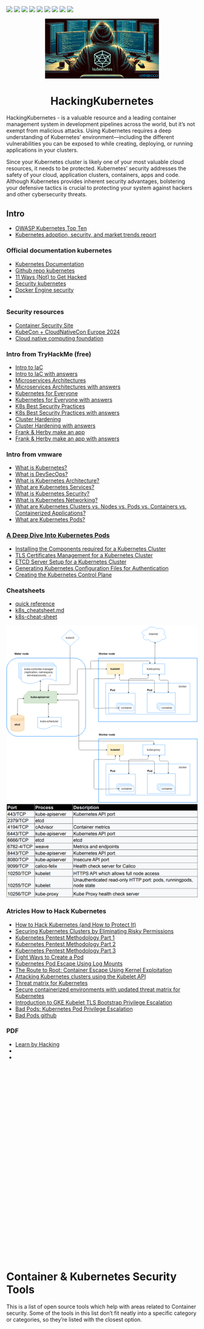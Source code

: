 <p>
  <img  src="https://img.shields.io/github/stars/BEPb/HackingKubernetes" />
  <img src="https://img.shields.io/github/contributors/BEPb/HackingKubernetes" />
  <img src="https://img.shields.io/github/last-commit/BEPb/HackingKubernetes" />
  <img src="https://visitor-badge.laobi.icu/badge?page_id=BEPb.HackingKubernetes" />
  <img src="https://img.shields.io/github/languages/count/BEPb/HackingKubernetes" />
  <img src="https://img.shields.io/github/languages/top/BEPb/HackingKubernetes" />
  <img src="https://img.shields.io/badge/license-MIT-blue.svg?color=f64152" />
  <img  src="https://img.shields.io/github/issues/BEPb/HackingKubernetes" />
  <img  src="https://img.shields.io/github/issues-pr/BEPb/HackingKubernetes" />
</p>
<div align="center">

<img src="./art/HackingKubernetes.png" alt="logo" width="300" height="156.5">

# HackingKubernetes 
</div>

HackingKubernetes - is a valuable resource and a leading container management system in development pipelines across 
the world, but it’s not exempt from malicious attacks. Using Kubernetes requires a deep understanding of Kubernetes’ 
environment—including the different vulnerabilities you can be exposed to while creating, deploying, or running 
applications in your clusters.

Since your Kubernetes cluster is likely one of your most valuable cloud resources, it needs to be protected. 
Kubernetes’ security addresses the safety of your cloud, application clusters, containers, apps and code. Although 
Kubernetes provides inherent security advantages, bolstering your defensive tactics is crucial to protecting your 
system against hackers and other cybersecurity threats.    

## Intro
- [OWASP Kubernetes Top Ten](https://owasp.org/www-project-kubernetes-top-ten/)
- [Kubernetes adoption, security, and market trends report](https://www.redhat.com/en/resources/kubernetes-adoption-security-market-trends-overview)


### Official documentation kubernetes
- [Kubernetes Documentation](https://kubernetes.io/docs/home/)
- [Github repo kubernetes](https://github.com/kubernetes/kubernetes/)
- [11 Ways (Not) to Get Hacked](https://kubernetes.io/blog/2018/07/18/11-ways-not-to-get-hacked/)
- [Security kubernetes](https://kubernetes.io/docs/concepts/security/)
- [Docker Engine security](https://docs.docker.com/engine/security/)
- 

### Security resources
- [Container Security Site](https://www.container-security.site/)
- [KubeCon + CloudNativeCon Europe 2024](https://www.youtube.com/playlist?list=PLj6h78yzYM2N8nw1YcqqKveySH6_0VnI0)
- [Cloud native computing foundation](https://www.cncf.io/)

### Intro from TryHackMe (free)
- [Intro to IaC](https://tryhackme.com/r/room/introtoiac)
- [Intro to IaC with answers](https://github.com/BEPb/tryhackme/blob/master/01.easy/Intro%20to%20IaC.md)
- [Microservices Architectures](https://tryhackme.com/r/room/microservicearchitectures)
- [Microservices Architectures with answers](https://github.com/BEPb/tryhackme/blob/master/01.easy/Microservices%20Architectures.md)
- [Kubernetes for Everyone](https://tryhackme.com/r/room/kubernetesforyouly)
- [Kubernetes for Everyone with answers](https://github.com/BEPb/tryhackme/blob/master/02.Medium/Kubernetes%20for%20Everyone.md)
- [K8s Best Security Practices](https://tryhackme.com/r/room/k8sbestsecuritypractices)
- [K8s Best Security Practices with answers](https://github.com/BEPb/tryhackme/blob/master/02.Medium/K8s%20Best%20Security%20Practices.md)
- [Cluster Hardening](https://tryhackme.com/r/room/clusterhardening)
- [Cluster Hardening with answers](https://github.com/BEPb/tryhackme/blob/master/02.Medium/Cluster%20Hardening.md)
- [Frank & Herby make an app](https://tryhackme.com/r/room/frankandherby)
- [Frank & Herby make an app with answers](https://github.com/BEPb/tryhackme/blob/master/02.Medium/Frank%20%26%20Herby%20make%20an%20app.md)

### Intro from vmware
- [What is Kubernetes?](https://www.vmware.com/topics/kubernetes)
- [What is DevSecOps?](https://tanzu.vmware.com/devsecops)
- [What is Kubernetes Architecture?](https://www.vmware.com/topics/kubernetes-architecture)
- [What are Kubernetes Services?](https://www.vmware.com/topics/kubernetes-services)
- [What is Kubernetes Security?](https://www.vmware.com/topics/kubernetes-security)
- [What is Kubernetes Networking?](https://www.vmware.com/topics/kubernetes-networking)
- [What are Kubernetes Clusters vs. Nodes vs. Pods vs. Containers vs. Containerized Applications?](https://www.vmware.com/topics/components-kubernetes)
- [What are Kubernetes Pods?](https://www.vmware.com/topics/kubernetes-pods)

### [A Deep Dive Into Kubernetes Pods](https://blog.yarsalabs.com/a-deep-dive-into-kubernetes-pods/)
- [Installing the Components required for a Kubernetes Cluster](https://blog.yarsalabs.com/kubernetes-cluster-from-scratch-part1/)
- [TLS Certificates Management for a Kubernetes Cluster](https://blog.yarsalabs.com/kubernetes-cluster-from-scratch-part2/)
- [ETCD Server Setup for a Kubernetes Cluster](https://blog.yarsalabs.com/kubernetes-cluster-from-scratch-part3/)
- [Generating Kubernetes Configuration Files for Authentication](https://blog.yarsalabs.com/kubernetes-cluster-from-scratch-part4/)
- [Creating the Kubernetes Control Plane](https://blog.yarsalabs.com/kubernetes-cluster-from-scratch-part5/)


### Cheatsheets

- [quick reference](https://kubernetes.io/docs/reference/kubectl/quick-reference/)
- [k8s_cheatsheet.md](https://github.com/BEPb/HackingKubernetes/blob/master/pdf/k8s_cheatsheet.md)
- [k8s-cheat-sheet](https://encore.dev/resources/k8s-cheat-sheet)

<img src="./art/kubernetes_arquitecture.png" alt="arquitecture">
<img src="./art/ports_kubernetes.png" alt="ports">


### Atricles How to Hack Kubernetes
- [How to Hack Kubernetes (and How to Protect It)](https://goteleport.com/blog/how-to-hack-kubernetes/)
- [Securing Kubernetes Clusters by Eliminating Risky Permissions](https://www.cyberark.com/resources/threat-research-blog/securing-kubernetes-clusters-by-eliminating-risky-permissions)
- [Kubernetes Pentest Methodology Part 1](https://www.cyberark.com/resources/threat-research-blog/kubernetes-pentest-methodology-part-1)
- [Kubernetes Pentest Methodology Part 2](https://www.cyberark.com/resources/threat-research-blog/kubernetes-pentest-methodology-part-2)
- [Kubernetes Pentest Methodology Part 3](https://www.cyberark.com/resources/threat-research-blog/kubernetes-pentest-methodology-part-3)
- [Eight Ways to Create a Pod](https://www.cyberark.com/resources/threat-research-blog/eight-ways-to-create-a-pod)
- [Kubernetes Pod Escape Using Log Mounts](https://www.aquasec.com/blog/kubernetes-security-pod-escape-log-mounts/)
- [The Route to Root: Container Escape Using Kernel Exploitation](https://www.cyberark.com/resources/threat-research-blog/the-route-to-root-container-escape-using-kernel-exploitation)
- [Attacking Kubernetes clusters using the Kubelet API](https://faun.pub/attacking-kubernetes-clusters-using-the-kubelet-api-abafc36126ca)
- [Threat matrix for Kubernetes](https://www.microsoft.com/en-us/security/blog/2020/04/02/attack-matrix-kubernetes/)
- [Secure containerized environments with updated threat matrix for Kubernetes](https://www.microsoft.com/en-us/security/blog/2021/03/23/secure-containerized-environments-with-updated-threat-matrix-for-kubernetes/)
- [Introduction to GKE Kubelet TLS Bootstrap Privilege Escalation](https://rhinosecuritylabs.com/cloud-security/kubelet-tls-bootstrap-privilege-escalation/)
- [Bad Pods: Kubernetes Pod Privilege Escalation](https://bishopfox.com/blog/kubernetes-pod-privilege-escalation)
- [Bad Pods github](https://github.com/BishopFox/badPods)

### PDF
- [Learn by Hacking](https://github.com/calinah/learn-by-hacking-kccn/blob/master/Learn%20by%20Hacking.pdf)
- 
- 


<main>  <h1 id="container--kubernetes-security-tools"> <a href="#container--kubernetes-security-tools" class="anchor-heading" aria-labelledby="container--kubernetes-security-tools"><svg viewBox="0 0 16 16" aria-hidden="true"><use xlink:href="#svg-link"></use></svg></a> Container &amp; Kubernetes Security Tools </h1><p>This is a list of open source tools which help with areas related to Container security. Some of the tools in this list don’t fit neatly into a specific category or categories, so they’re listed with the closest option.</p> <h2 id="container-attack-surface-assessment--breakout-tools"> <a href="#container-attack-surface-assessment--breakout-tools" class="anchor-heading" aria-labelledby="container-attack-surface-assessment--breakout-tools"><svg viewBox="0 0 16 16" aria-hidden="true"><use xlink:href="#svg-link"></use></svg></a> Container Attack Surface Assessment &amp; Breakout Tools </h2> <p>Useful tools to run inside a container to assess the sandbox that’s in use, and exploit some common breakout issues.</p> <ul> <li><a href="https://github.com/stealthcopter/deepce">deepce</a> - Docker Enumeration, Escalation of Privileges and Container Escapes</li> <li><a href="https://github.com/cdk-team/CDK">CDK</a> - Container and Kubernetes auditing and breakout tool.</li> </ul> <h2 id="container-vulnerability-scanning-tools"> <a href="#container-vulnerability-scanning-tools" class="anchor-heading" aria-labelledby="container-vulnerability-scanning-tools"><svg viewBox="0 0 16 16" aria-hidden="true"><use xlink:href="#svg-link"></use></svg></a> Container Vulnerability Scanning Tools </h2> <ul> <li><a href="https://github.com/aquasecurity/trivy">Trivy</a> - Vulnerability and IaC scanner</li> <li><a href="https://github.com/anchore/grype">Grype</a> - Container vulnerability scanner</li> <li><a href="https://github.com/quay/clair">clair</a> - Container vulnerability scanner</li> <li><a href="https://docs.docker.com/scout/">Docker Scout</a> - Container Vulnerability scanner</li> <li><a href="https://github.com/AppThreat/dep-scan">dep-scan</a> - Vulnerability and mis-configuration scanner</li> <li><a href="https://github.com/neuvector/scanner">Neuvector Scanner</a> - Container Vulnerability Scanning Tool.</li> </ul> <h2 id="iac-scanning-tools-that-cover-container-formats"> <a href="#iac-scanning-tools-that-cover-container-formats" class="anchor-heading" aria-labelledby="iac-scanning-tools-that-cover-container-formats"><svg viewBox="0 0 16 16" aria-hidden="true"><use xlink:href="#svg-link"></use></svg></a> IaC Scanning Tools that cover container formats </h2> <ul> <li><a href="https://github.com/aquasecurity/trivy">Trivy</a> - Vulnerability and IaC scanner</li> <li><a href="https://github.com/bridgecrewio/checkov">Checkov</a> - IaC scanner</li> <li><a href="https://github.com/Checkmarx/kics">KICS</a> - IaC scanner</li> <li><a href="https://github.com/AppThreat/dep-scan">dep-scan</a> - Vulnerability and mis-configuration scanner</li> <li><a href="https://github.com/tenable/terrascan">Terrascan</a> - IAC Scanner for various formats including Docker and Kubernetes</li> <li><a href="https://github.com/hadolint/hadolint">hadolint</a> - Docker file linter</li> </ul> <h2 id="docker-security-tools"> <a href="#docker-security-tools" class="anchor-heading" aria-labelledby="docker-security-tools"><svg viewBox="0 0 16 16" aria-hidden="true"><use xlink:href="#svg-link"></use></svg></a> Docker Security Tools </h2> <ul> <li><a href="https://github.com/docker/docker-bench-security">docker bench</a> - Docker CIS Benchmark assessment tool</li> <li><a href="https://github.com/goodwithtech/dockle">Dockle</a> - Container Image Linter</li> <li><a href="https://github.com/mondoohq/cnspec">cnspec</a> - Assessment tool for multiple platforms including Docker and Kubernetes</li> </ul> <h2 id="container-runtime-security-tools"> <a href="#container-runtime-security-tools" class="anchor-heading" aria-labelledby="container-runtime-security-tools"><svg viewBox="0 0 16 16" aria-hidden="true"><use xlink:href="#svg-link"></use></svg></a> Container Runtime Security Tools </h2> <ul> <li><a href="https://github.com/aquasecurity/tracee">Tracee</a>. Container runtime security tooling</li> <li><a href="https://github.com/falcosecurity/falco">Falco</a>. Container runtime security tooling</li> <li><a href="https://github.com/kubearmor/KubeArmor">Kubearmor</a>. Container runtime security enforcement tool</li> <li><a href="https://github.com/cilium/tetragon">Tetragon</a>. Container runtime security tool</li> </ul> <h2 id="container-registry-tools"> <a href="#container-registry-tools" class="anchor-heading" aria-labelledby="container-registry-tools"><svg viewBox="0 0 16 16" aria-hidden="true"><use xlink:href="#svg-link"></use></svg></a> Container Registry Tools </h2> <ul> <li><a href="https://github.com/regclient/regclient">regclient</a> - Another tool for interacting with container registries</li> <li><a href="https://github.com/google/go-containerregistry">crane</a> - Tool for interacting with Container registries.</li> <li><a href="https://github.com/containers/skopeo">skopeo</a> - Tool for interaction with Container registries</li> </ul> <h2 id="container-image-tools"> <a href="#container-image-tools" class="anchor-heading" aria-labelledby="container-image-tools"><svg viewBox="0 0 16 16" aria-hidden="true"><use xlink:href="#svg-link"></use></svg></a> Container Image Tools </h2> <ul> <li><a href="https://github.com/wagoodman/dive">Dive</a> - Tool for exploring Container image layers</li> </ul> <h2 id="kubernetes-tools"> <a href="#kubernetes-tools" class="anchor-heading" aria-labelledby="kubernetes-tools"><svg viewBox="0 0 16 16" aria-hidden="true"><use xlink:href="#svg-link"></use></svg></a> Kubernetes Tools </h2> <h3 id="rbac-assessment-tools"> <a href="#rbac-assessment-tools" class="anchor-heading" aria-labelledby="rbac-assessment-tools"><svg viewBox="0 0 16 16" aria-hidden="true"><use xlink:href="#svg-link"></use></svg></a> RBAC Assessment Tools </h3> <ul> <li><a href="https://github.com/alcideio/rbac-tool">rbac-tool</a> - RBAC Tool for Kubernetes</li> <li><a href="https://github.com/cyberark/KubiScan">kubiScan</a> - Tool to scan Kubernetes clusters for risky permissions</li> <li><a href="https://github.com/appvia/krane">krane</a> - Kubernetes RBAC static analysis &amp; visualisation tool</li> <li><a href="https://github.com/raesene/eathar">eathar</a> - Kubernetes security assessment tool focusing on workload security and RBAC.</li> </ul> <h3 id="kubernetes-security-auditing-tools"> <a href="#kubernetes-security-auditing-tools" class="anchor-heading" aria-labelledby="kubernetes-security-auditing-tools"><svg viewBox="0 0 16 16" aria-hidden="true"><use xlink:href="#svg-link"></use></svg></a> Kubernetes Security Auditing Tools </h3> <ul> <li><a href="https://github.com/aquasecurity/kube-bench">kube-bench</a> - Tool to assess compliance with the CIS benchmark for various Kubernetes distributions</li> <li><a href="https://github.com/armosec/kubescape">kubescape</a> - Kubernetes security assessment tool</li> <li><a href="https://github.com/Shopify/kubeaudit">kubeaudit</a> - Kubernetes security assessment tool focusing on workload security</li> <li><a href="https://github.com/controlplaneio/kubesec">kubesec</a> - Kubernetes security assessment tool focusing on workload security</li> <li><a href="https://github.com/zegl/kube-score">kubescore</a> - Kubernetes security and reliability assessment tool focusing on workload security.</li> <li><a href="https://github.com/raesene/eathar">eathar</a> - Kubernetes security assessment tool focusing on workload security and RBAC.</li> <li><a href="https://github.com/derailed/popeye">popeye</a> - Kubernetes cluster scanner, looking for possible mis-configurations.</li> <li><a href="https://github.com/mondoohq/cnspec">cnspec</a> - Assessment tool for multiple platforms including Docker and Kubernetes</li> </ul> <h3 id="kubernetes-penetration-testing-tools"> <a href="#kubernetes-penetration-testing-tools" class="anchor-heading" aria-labelledby="kubernetes-penetration-testing-tools"><svg viewBox="0 0 16 16" aria-hidden="true"><use xlink:href="#svg-link"></use></svg></a> Kubernetes Penetration Testing Tools </h3> <ul> <li><a href="https://github.com/inguardians/peirates">peirates</a> - Kubernetes container breakout tool</li> <li><a href="https://github.com/quarkslab/kdigger">kdigger</a> - Kubernetes breakout/discovery tool</li> <li><a href="https://github.com/raesene/teisteanas">teisteanas</a> - Tool to create kubeconfig files based on the CertificateSigningRequest API.</li> <li><a href="https://github.com/raesene/tocan">tòcan</a> - Tool to create kubeconfig files based on the TokenRequest API.</li> <li><a href="https://github.com/DataDog/managed-kubernetes-auditing-toolkit/">MKAT</a> - Managed Kubernetes Auditing Tool. Focuses on exploring security issues in managed Kubernetes (e.g. EKS)</li> <li><a href="https://kubehound.io/">Kubehound</a> - KubeHound creates a graph of attack paths in a Kubernetes cluster</li> <li><a href="https://github.com/WithSecureLabs/IceKube">IceKube</a> - Kubernetes attack path evaluation tool.</li> <li><a href="https://github.com/wiz-sec-public/namespacehound/">namespacehound</a> - Tool to test a cluster for possible namespace breakouts where multi-tenancy is in use.</li> </ul> <h3 id="kubelet-tools"> <a href="#kubelet-tools" class="anchor-heading" aria-labelledby="kubelet-tools"><svg viewBox="0 0 16 16" aria-hidden="true"><use xlink:href="#svg-link"></use></svg></a> Kubelet Tools </h3> <ul> <li><a href="https://github.com/cyberark/kubeletctl">kubeletctl</a> - This is a good tool to automate the process of assessing a kubelet instance. If the instance is vulnerable it can also carry out some exploit tasks</li> <li><a href="https://github.com/raesene/kubelet_dumper">kubelet dumper</a> - PoC tool to dump Kubelet configurations for review.</li> </ul> <h3 id="etcd-tools"> <a href="#etcd-tools" class="anchor-heading" aria-labelledby="etcd-tools"><svg viewBox="0 0 16 16" aria-hidden="true"><use xlink:href="#svg-link"></use></svg></a> etcd Tools </h3> <ul> <li><a href="https://github.com/jpbetz/auger">auger</a> - Tool for decoding information pulled directly from the etcd database</li> </ul> <h3 id="security-observability-tools"> <a href="#security-observability-tools" class="anchor-heading" aria-labelledby="security-observability-tools"><svg viewBox="0 0 16 16" aria-hidden="true"><use xlink:href="#svg-link"></use></svg></a> Security Observability Tools </h3> <ul> <li><a href="https://github.com/deepfence/ThreatMapper">ThreatMapper</a>. Cloud + Container Security observability</li> </ul> <h3 id="training-tools"> <a href="#training-tools" class="anchor-heading" aria-labelledby="training-tools"><svg viewBox="0 0 16 16" aria-hidden="true"><use xlink:href="#svg-link"></use></svg></a> Training Tools </h3> <p>If you’re looking to practice with some of the tools here, in a safe environment, there are projects to help with that.</p> <ul> <li><a href="https://github.com/raesene/kube_security_lab">Kube Security Lab</a> - Basic set of Kubernetes security scenarios implemented in Ansible with KinD</li> <li><a href="https://github.com/kubernetes-simulator/simulator">Kubernetes Simulator</a> - AWS based Kubernetes cluster environment with different vulnerability scenarios</li> <li><a href="https://github.com/madhuakula/kubernetes-goat">Kubernetes Goat</a> - Focuses on vulnerable deployments on top of an existing cluster. Also available on line <a href="https://katacoda.com/madhuakula/scenarios/kubernetes-goat">with Katacoda</a></li> <li><a href="https://github.com/TremoloSecurity/k8s-idm-lab">K8s-iam-lab</a> - Kubernetes IAM Lab</li> </ul> <h3 id="kubernetes-honeypot-projects"> <a href="#kubernetes-honeypot-projects" class="anchor-heading" aria-labelledby="kubernetes-honeypot-projects"><svg viewBox="0 0 16 16" aria-hidden="true"><use xlink:href="#svg-link"></use></svg></a> Kubernetes Honeypot projects </h3> <ul> <li><a href="https://github.com/Zeerg/helix-honeypot">Helix Honeypot</a> - Kubernetes API server honeypot</li> <li><a href="https://blog.thinkst.com/2021/11/a-kubeconfig-canarytoken.html">Kubernetes Honeytokens</a> - A honey token Canary for use with honeypots.</li> </ul> <h3 id="kubernetes-security-improvement-tools"> <a href="#kubernetes-security-improvement-tools" class="anchor-heading" aria-labelledby="kubernetes-security-improvement-tools"><svg viewBox="0 0 16 16" aria-hidden="true"><use xlink:href="#svg-link"></use></svg></a> Kubernetes Security Improvement Tools </h3> <ul> <li><a href="https://github.com/kubernetes-sigs/security-profiles-operator">Security Profiles Operator</a> - Kubernetes operator for security profiles</li> <li><a href="https://github.com/aws-samples/hardeneks">hardeneks</a> - Tool to harden EKS clusters</li> </ul> <h1 id="deprecatedunmaintained-tools"> <a href="#deprecatedunmaintained-tools" class="anchor-heading" aria-labelledby="deprecatedunmaintained-tools"><svg viewBox="0 0 16 16" aria-hidden="true"><use xlink:href="#svg-link"></use></svg></a> Deprecated/Unmaintained Tools </h1> <p>Inevitably over time, some tools will become unmaintained and deprecated. Whilst they may still work ok, caution is needed. If I’ve listed you here and you’re not deprecated just open an issue to move it back :)</p> <ul> <li><a href="https://github.com/aquasecurity/kube-hunter">kube-hunter</a> - Tool to test and exploit standard Kubernetes Security Vulnerabilities</li> <li><a href="https://github.com/aquasecurity/kubectl-who-can">kubectl-who-can</a> - Tool that lets you ask “who can” do things in RBAC, e.g. who can get secrets</li> <li><a href="https://github.com/corneliusweig/rakkess">rakkess</a> - Shows the RBAC permissions available to a user as a list</li> <li><a href="https://github.com/team-soteria/rback">rback</a> - tool for graphical representation of RBAC permissions in a kubernetes cluster</li> <li><a href="https://github.com/genuinetools/amicontained">amicontained</a> - will show you information about the container runtime and rights you have</li> <li><a href="https://github.com/nccgroup/ConMachi/">ConMachi</a> - Pentester focused container attack surface assessment tool</li> <li><a href="https://github.com/brompwnie/botb">botb</a> - Container breakout assessment tool. Can automatically exploit common issues like the Docker socket mount</li> <li><a href="https://github.com/antitree/keyctl-unmask">keyctl-unmask</a> - Tool that specifically focuses on grabbing kernel keyring entries from containers that allow the keyctl syscall</li> <li><a href="https://github.com/nccgroup/go-pillage-registries">go-pillage-registries</a> - Tool to search the manifests and configuration for images in a registry for potentially sensitive information</li> <li><a href="https://github.com/genuinetools/reg">reg</a> - Tool for interacting with Container registries</li> <li><a href="https://github.com/P3GLEG/Whaler">Whaler</a> - Tool to reverse Docker images into Dockerfiles.</li> <li><a href="https://github.com/PaloAltoNetworks/rbac-police">RBAC Police</a> - RBAC policy evaluation.</li> <li><a href="https://github.com/vchinnipilli/kubestrike">kubestrike</a> - Security auditing tool for Kubernetes looks at Authenticated and unauthenticated scanning</li> <li><a href="https://github.com/Rolix44/Kubestroyer">kubestroyer</a> - Kubernetes pentesting tool.</li> <li><a href="https://github.com/redhuntlabs/kubestalk">kubestalk</a> - Black Box Kubernetes Pentesting Tool.</li> <li><a href="https://github.com/yasindce1998/KubeDagger">kubedagger</a> - Kubernetes offensive framework built in eBPF.</li> <li><a href="https://github.com/cyberark/kubesploit">kubesploit</a> - Kubesploit is a cross-platform post-exploitation HTTP/2 Command &amp; Control server and agent written in Golang, focused on containerized environments</li> <li><a href="https://github.com/Maddosaurus/k8spot">k8spot</a> - Kubernetes honeypot.</li> </ul> </main>



<img src="./art/HackingKubernetes0.jpg" alt="logo">

